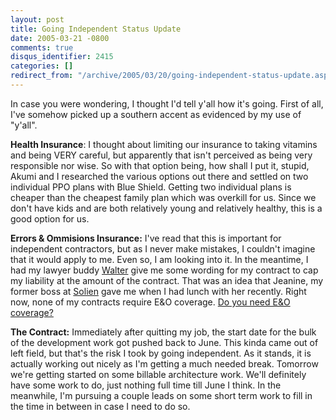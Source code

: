 ```yaml
---
layout: post
title: Going Independent Status Update
date: 2005-03-21 -0800
comments: true
disqus_identifier: 2415
categories: []
redirect_from: "/archive/2005/03/20/going-independent-status-update.aspx/"
---
```


In case you were wondering, I thought I'd tell y'all how it's going.
First of all, I've somehow picked up a southern accent as evidenced by
my use of "y'all".

**Health Insurance**: I thought about limiting our insurance to taking
vitamins and being VERY careful, but apparently that isn't perceived as
being very responsible nor wise. So with that option being, how shall I
put it, stupid, Akumi and I researched the various options out there and
settled on two individual PPO plans with Blue Shield. Getting two
individual plans is cheaper than the cheapest family plan which was
overkill for us. Since we don't have kids and are both relatively young
and relatively healthy, this is a good option for us.

**Errors & Ommisions Insurance:** I've read that this is important for
independent contractors, but as I never make mistakes, I couldn't
imagine that it would apply to me. Even so, I am looking into it. In the
meantime, I had my lawyer buddy
[Walter](http://spaces.msn.com/members/waltimate/) give me some wording
for my contract to cap my liability at the amount of the contract. That
was an idea that Jeanine, my former boss at
[Solien](http://www.solien.com/) gave me when I had lunch with her
recently. Right now, none of my contracts require E&O coverage. [Do you
need E&O
coverage?](http://www.entrepreneur.com/article/0,4621,291540,00.html)

**The Contract:** Immediately after quitting my job, the start date for
the bulk of the development work got pushed back to June. This kinda
came out of left field, but that's the risk I took by going independent.
As it stands, it is actually working out nicely as I'm getting a much
needed break. Tomorrow we're getting started on some billable
architecture work. We'll definitely have some work to do, just nothing
full time till June I think. In the meanwhile, I'm pursuing a couple
leads on some short term work to fill in the time in between in case I
need to do so.

